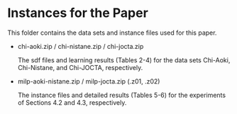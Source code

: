 # Instances for the Paper

This folder contains the data sets and instance files used for this paper.

- chi-aoki.zip / chi-nistane.zip / chi-jocta.zip

  The sdf files and learning results (Tables 2-4) for the data sets Chi-Aoki, Chi-Nistane, and Chi-JOCTA, respectively.

- milp-aoki-nistane.zip / milp-jocta.zip (.z01, .z02)

  The instance files and detailed results (Tables 5-6) for the experiments of Sections 4.2 and 4.3, respectively.

